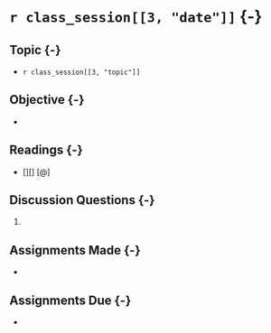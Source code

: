 # `r class_session[[3, "date"]]` {-}

## Topic {-}

- `r class_session[[3, "topic"]]`

## Objective {-}

- 

## Readings {-}

- [][] [@]  

## Discussion Questions {-}

1. 

## Assignments Made {-}

- 

## Assignments Due {-}

- 
